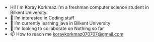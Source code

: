 - Hi! I'm Koray Korkmaz.I'm a freshman computer science student in Bilkent University.
- 👀 I’m interested in Coding stuff
- 🌱 I’m currently learning java in Bilkent University
- 💞️ I’m looking to collaborate on Nothing so far
- 📫 How to reach me koraykorkmaz070707@gmail.com

<!---
Koray-Korkmaz/Koray-Korkmaz is a ✨ special ✨ repository because its `README.md` (this file) appears on your GitHub profile.
You can click the Preview link to take a look at your changes.
--->
